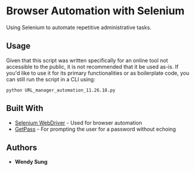 # Browser Automation with Selenium

Using Selenium to automate repetitive administrative tasks.


## Usage

Given that this script was written specifically for an online tool not accessible to the public, it is not recommended that it be used as-is. If you'd like to use it for its primary functionalities or as boilerplate code, you can still run the script in a CLI using:

```
python URL_manager_automation_11.26.18.py
```


## Built With

* [Selenium WebDriver](https://selenium-python.readthedocs.io/api.html) - Used for browser automation
* [GetPass](https://docs.python.org/2/library/getpass.html) - For prompting the user for a password without echoing


## Authors

* **Wendy Sung**

